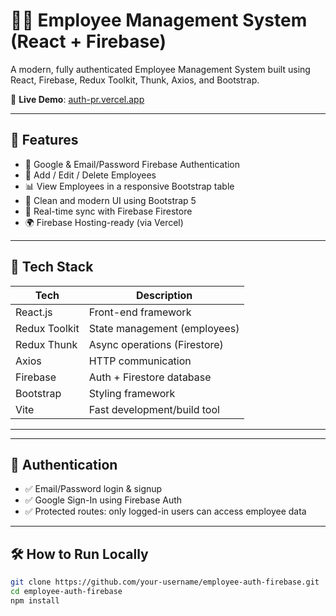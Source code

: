 # 👨‍💼 Employee Management System (React + Firebase)

A modern, fully authenticated Employee Management System built using React, Firebase, Redux Toolkit, Thunk, Axios, and Bootstrap.

🔗 **Live Demo**: [auth-pr.vercel.app](https://auth-pr.vercel.app)

---

## 🚀 Features

- 🔐 Google & Email/Password Firebase Authentication
- 📝 Add / Edit / Delete Employees
- 📊 View Employees in a responsive Bootstrap table
- 🌈 Clean and modern UI using Bootstrap 5
- 🔄 Real-time sync with Firebase Firestore
- 🌍 Firebase Hosting-ready (via Vercel)

---

## 🔧 Tech Stack

| Tech             | Description                     |
|------------------|---------------------------------|
| React.js         | Front-end framework             |
| Redux Toolkit    | State management (employees)    |
| Redux Thunk      | Async operations (Firestore)    |
| Axios            | HTTP communication              |
| Firebase         | Auth + Firestore database       |
| Bootstrap        | Styling framework               |
| Vite             | Fast development/build tool     |

---


---

## 🔐 Authentication

- ✅ Email/Password login & signup
- ✅ Google Sign-In using Firebase Auth
- ✅ Protected routes: only logged-in users can access employee data

---



## 🛠️ How to Run Locally

```bash
git clone https://github.com/your-username/employee-auth-firebase.git
cd employee-auth-firebase
npm install


